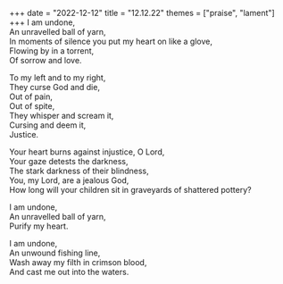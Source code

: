 +++
date = "2022-12-12"
title = "12.12.22"
themes = ["praise", "lament"]
+++
I am undone,  
An unravelled ball of yarn,  
In moments of silence you put my heart on like a glove,  
Flowing by in a torrent,  
Of sorrow and love.  
  
To my left and to my right,  
They curse God and die,  
Out of pain,  
Out of spite,  
They whisper and scream it,  
Cursing and deem it,  
Justice.  
  
Your heart burns against injustice, O Lord,  
Your gaze detests the darkness,  
The stark darkness of their blindness,  
You, my Lord, are a jealous God,  
How long will your children sit in graveyards of shattered pottery?  
  
I am undone,  
An unravelled ball of yarn,  
Purify my heart.  
  
I am undone,  
An unwound fishing line,  
Wash away my filth in crimson blood,  
And cast me out into the waters.
